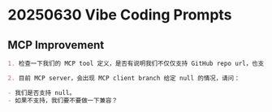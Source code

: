 # 20250630 Vibe Coding Prompts

## MCP Improvement

```` markdown
1. 检查一下我们的 MCP tool 定义，是否有说明我们不仅仅支持 GitHub repo url，也支持 git 地址（比如 https://github.com/microsoft/vscode.git 和 git@github.com:microsoft/vscode.git）。

2. 目前 MCP server，会出现 MCP client branch 给定 null 的情况，请问：

- 我们是否支持 null。
- 如果不支持，我们要不要做一下兼容？
````